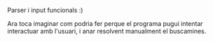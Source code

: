Parser i input funcionals :)

Ara toca imaginar com podria fer perque el programa pugui intentar interactuar amb l'usuari, i anar resolvent manualment el buscamines.
